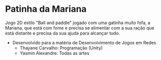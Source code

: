 # Patinha da Mariana
Jogo 2D estilo "Ball and paddle" jogado com uma gatinha muito fofa, a Mariana, que está com fome e precisa se alimentar com a sua ração que está distante e precisa da sua ajuda para alcançar tudo.

+ Desenvolvido para a matéria de Desenvolvimento de Jogos em Redes
  + Thayane Carvalho: Programação (Unity)
  + Yasmin Alexandre: Todas as artes
